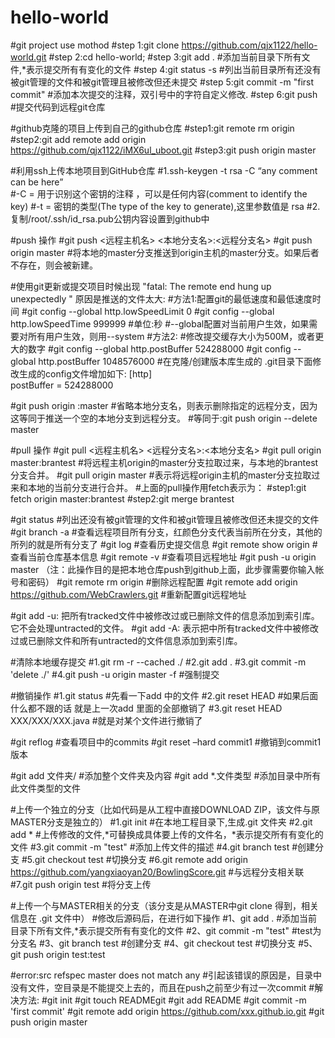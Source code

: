 # hello-world
#git project use mothod
#step 1:git clone https://github.com/qjx1122/hello-world.git
#step 2:cd hello-world;
#step 3:git add . #添加当前目录下所有文件,*表示提交所有有变化的文件
#step 4:git status -s #列出当前目录所有还没有被git管理的文件和被git管理且被修改但还未提交
#step 5:git commit -m "first commit" #添加本次提交的注释，双引号中的字符自定义修改.
#step 6:git push #提交代码到远程git仓库

#github克隆的项目上传到自己的github仓库
#step1:git remote rm origin
#step2:git add remote add origin https://github.com/qjx1122/iMX6ul_uboot.git
#step3:git push origin master

#利用ssh上传本地项目到GitHub仓库
#1.ssh-keygen -t rsa -C “any comment can be here”		
#-C = 用于识别这个密钥的注释 ，可以是任何内容(comment to identify the key)
#-t = 密钥的类型(The type of the key to generate),这里参数值是 rsa
#2.复制/root/.ssh/id_rsa.pub公钥内容设置到github中

#push 操作
#git push <远程主机名> <本地分支名>:<远程分支名>
#git push origin master #将本地的master分支推送到origin主机的master分支。如果后者不存在，则会被新建。

#使用git更新或提交项目时候出现 "fatal: The remote end hung up unexpectedly " 原因是推送的文件太大:
#方法1:配置git的最低速度和最低速度时间
#git config --global http.lowSpeedLimit 0
#git config --global http.lowSpeedTime 999999  #单位:秒
#--global配置对当前用户生效，如果需要对所有用户生效，则用--system
#方法2:
#修改提交缓存大小为500M，或者更大的数字
#git config --global http.postBuffer 524288000
#git config --global http.postBuffer 1048576000
#在克隆/创建版本库生成的 .git目录下面修改生成的config文件增加如下:
[http]  
postBuffer = 524288000

#git push origin :master #省略本地分支名，则表示删除指定的远程分支，因为这等同于推送一个空的本地分支到远程分支。
#等同于:git push origin --delete master

#pull 操作
#git pull <远程主机名> <远程分支名>:<本地分支名>
#git pull origin master:brantest #将远程主机origin的master分支拉取过来，与本地的brantest分支合并。
#git pull origin master #表示将远程origin主机的master分支拉取过来和本地的当前分支进行合并。
#上面的pull操作用fetch表示为：
#step1:git fetch origin master:brantest
#step2:git merge brantest


#git status #列出还没有被git管理的文件和被git管理且被修改但还未提交的文件
#git branch -a #查看远程项目所有分支，红颜色分支代表当前所在分支，其他的所列的就是所有分支了
#git log #查看历史提交信息
#git remote show origin #查看当前仓库基本信息
#git remote -v #查看项目远程地址
#git push -u origin master   （注：此操作目的是把本地仓库push到github上面，此步骤需要你输入帐号和密码）
#git remote rm origin #删除远程配置
#git remote add origin https://github.com/WebCrawlers.git #重新配置git远程地址

#git add -u: 把所有tracked文件中被修改过或已删除文件的信息添加到索引库。它不会处理untracted的文件。
#git add -A: 表示把中所有tracked文件中被修改过或已删除文件和所有untracted的文件信息添加到索引库。

#清除本地缓存提交
#1.git rm -r --cached ./
#2.git add .
#3.git commit -m 'delete ./'
#4.git push -u origin master -f	#强制提交

#撤销操作
#1.git status #先看一下add 中的文件
#2.git reset HEAD #如果后面什么都不跟的话 就是上一次add 里面的全部撤销了 
#3.git reset HEAD XXX/XXX/XXX.java #就是对某个文件进行撤销了

#git reflog #查看项目中的commits
#git reset –hard commit1 #撤销到commit1版本

#git add 文件夹/          #添加整个文件夹及内容
#git add *.文件类型       #添加目录中所有此文件类型的文件

#上传一个独立的分支（比如代码是从工程中直接DOWNLOAD ZIP，该文件与原MASTER分支是独立的）
#1.git init #在本地工程目录下,生成.git 文件夹
#2.git add * #上传修改的文件,*可替换成具体要上传的文件名，*表示提交所有有变化的文件
#3.git commit -m "test" #添加上传文件的描述
#4.git branch test #创建分支
#5.git checkout test #切换分支
#6.git remote add origin https://github.com/yangxiaoyan20/BowlingScore.git #与远程分支相关联
#7.git push origin test #将分支上传


#上传一个与MASTER相关的分支（该分支是从MASTER中git clone 得到，相关信息在 .git 文件中）
#修改后源码后，在进行如下操作
#1、git add . #添加当前目录下所有文件,*表示提交所有有变化的文件
#2、git commit -m "test" #test为分支名
#3、git branch test #创建分支
#4、git checkout test #切换分支
#5、git push origin test:test


#error:src refspec master does not match any
#引起该错误的原因是，目录中没有文件，空目录是不能提交上去的，而且在push之前至少有过一次commit
#解决方法:
#git init 
#git touch READMEgit 
#git add README 
#git commit -m 'first commit'
#git remote add origin https://github.com/xxx.github.io.git
#git push origin master
